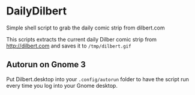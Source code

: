 DailyDilbert
============

Simple shell script to grab the daily comic strip from dilbert.com

This scripts extracts the current daily Dilber comic strip from http://dilbert.com and saves it to `/tmp/dilbert.gif`

Autorun on Gnome 3
------------------

Put Dilbert.desktop into your `.config/autorun` folder to have the script run every time you log into your Gnome desktop.

